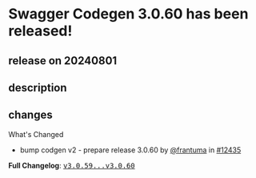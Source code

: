 # Swagger Codegen 3.0.60 has been released!

## release on 20240801
## description
## changes
What's Changed

* bump codgen v2 - prepare release 3.0.60 by <a class="user-mention notranslate" data-hovercard-type="user" data-hovercard-url="/users/frantuma/hovercard" data-octo-click="hovercard-link-click" data-octo-dimensions="link_type:self" href="https://github.com/frantuma">@frantuma</a> in <a class="issue-link js-issue-link" data-error-text="Failed to load title" data-id="2441786078" data-permission-text="Title is private" data-url="https://github.com/swagger-api/swagger-codegen/issues/12435" data-hovercard-type="pull_request" data-hovercard-url="/swagger-api/swagger-codegen/pull/12435/hovercard" href="https://github.com/swagger-api/swagger-codegen/pull/12435">#12435</a>

<strong>Full Changelog</strong>: <a class="commit-link" href="https://github.com/swagger-api/swagger-codegen/compare/v3.0.59...v3.0.60"><tt>v3.0.59...v3.0.60</tt></a>

